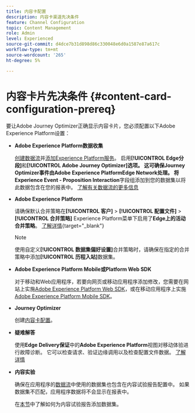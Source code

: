 ```yaml
---
title: 内容卡配置
description: 内容卡渠道先决条件
feature: Channel Configuration
topic: Content Management
role: Admin
level: Experienced
source-git-commit: d4dce7b31d898d86c330048e6d0a1587e87a617c
workflow-type: tm+mt
source-wordcount: '265'
ht-degree: 5%

---
```


# 内容卡片先决条件 {#content-card-configuration-prereq}

要让Adobe Journey Optimizer正确显示内容卡片，您必须配置以下Adobe Experience Platform设置：

* **Adobe Experience Platform数据收集**

  [创建数据流](https://experienceleague.adobe.com/en/docs/experience-platform/datastreams/configure)并[添加Experience Platform服务](https://experienceleague.adobe.com/en/docs/experience-platform/datastreams/configure#aep)。 启用&#x200B;**[!UICONTROL Edge分段]**&#x200B;和&#x200B;**[!UICONTROL Adobe Journey Optimizer]**选项。 这可确保Journey Optimizer事件由Adobe Experience PlatformEdge Network处理。
将**Experience Event - Proposition Interaction**&#x200B;字段组添加到您的数据集以将此数据包含在您的报表中。 [了解有关数据流的更多信息](https://experienceleague.adobe.com/en/docs/experience-platform/datastreams/configure)

* **Adobe Experience Platform**

  请确保默认合并策略在&#x200B;**[!UICONTROL 客户]** > **[!UICONTROL 配置文件]** > **[!UICONTROL 合并策略]** Experience Platform菜单下启用了&#x200B;**Edge上的活动合并策略**。 [了解详情](https://experienceleague.adobe.com/docs/experience-platform/profile/merge-policies/ui-guide.html#configure){target="_blank"}

  >[!NOTE]
  >
  >使用自定义&#x200B;**[!UICONTROL 数据集偏好设置]**&#x200B;合并策略时，请确保在指定的合并策略中添加&#x200B;**[!UICONTROL 历程入站]**&#x200B;数据集。

* **Adobe Experience Platform Mobile或Platform Web SDK**

  对于移动和Web应用程序，若要向网页或移动应用程序添加修改，您需要在网站上实施[Adobe Experience Platform Web SDK](https://experienceleague.adobe.com/zh-hans/docs/platform-learn/implement-web-sdk/overview)，或在移动应用程序上实施[Adobe Experience Platform Mobile SDK](https://developer.adobe.com/client-sdks/home/)。

* **Journey Optimizer**

  创建[内容卡配置](#content-card-configuration)。

* **疑难解答**

  使用&#x200B;**Edge Delivery保证**&#x200B;中的&#x200B;**Adobe Experience Platform**&#x200B;视图对移动体验进行故障诊断。 它可以检查请求、验证边缘调用以及检查配置文件数据。 [了解详情](https://experienceleague.adobe.com/zh-hans/docs/experience-platform/assurance/view/edge-delivery)

* **内容实验**

  确保在应用程序的[数据流](https://experienceleague.adobe.com/en/docs/experience-platform/datastreams/overview#_blank)中使用的数据集也包含在内容试验报告配置中。 如果数据集不匹配，应用程序数据将不会显示在报表中。

  在[本节](../reports/reporting-configuration.md)中了解如何为内容试验报告添加数据集。

